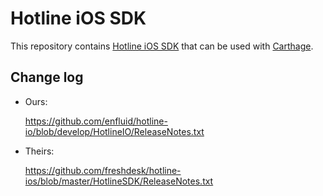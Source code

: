 # Hotline iOS SDK

This repository contains [Hotline iOS SDK](https://github.com/freshdesk/hotline-ios) that can be used with [Carthage](https://github.com/Carthage/Carthage).

## Change log

* Ours:

    https://github.com/enfluid/hotline-io/blob/develop/HotlineIO/ReleaseNotes.txt

* Theirs:

    https://github.com/freshdesk/hotline-ios/blob/master/HotlineSDK/ReleaseNotes.txt
